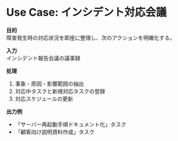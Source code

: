 # Use Case: インシデント対応会議

**目的**  
障害発生時の対応状況を即座に整理し、次のアクションを明確化する。

**入力**  
インシデント報告会議の議事録

**処理**
1. 事象・原因・影響範囲の抽出
2. 対応中タスクと新規対応タスクの登録
3. 対応スケジュールの更新

**出力例**
- 「サーバー再起動手順ドキュメント化」タスク
- 「顧客向け説明資料作成」タスク
